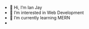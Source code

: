 - 👋 Hi, I’m Ian Jay
- 👀 I’m interested in Web Development
- 🌱 I’m currently learning MERN
- 

<!---
jaysanity29/jaysanity29 is a ✨ special ✨ repository because its `README.md` (this file) appears on your GitHub profile.
You can click the Preview link to take a look at your changes.
--->
